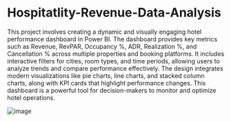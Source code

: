 # Hospitatlity-Revenue-Data-Analysis

This project involves creating a dynamic and visually engaging hotel performance dashboard in Power BI. The dashboard provides key metrics such as Revenue, RevPAR, Occupancy %, ADR, Realization %, and Cancellation % across multiple properties and booking platforms. It includes interactive filters for cities, room types, and time periods, allowing users to analyze trends and compare performance effectively. The design integrates modern visualizations like pie charts, line charts, and stacked column charts, along with KPI cards that highlight performance changes. This dashboard is a powerful tool for decision-makers to monitor and optimize hotel operations.

![image](https://github.com/user-attachments/assets/3ce05430-8cdd-447f-bcf1-d327b2a34d14)
